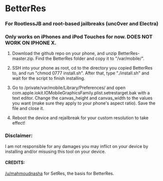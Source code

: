 # BetterRes
### For RootlessJB and root-based jailbreaks (unc0ver and Electra)
### Only works on iPhones and iPod Touches for now. DOES NOT WORK ON IPHONE X.

1.    Download the github repo on your phone, and unzip BetterRes-master.zip. Find the BetterRes folder and copy it to "/var/mobile/".

2.   SSH into your phone as root, cd to the directory you copied BetterRes to, and run "chmod 0777 install.sh". After that, type "./install.sh" and wait for the script to finish installing.

3.    Go to /private/var/mobile/Library/Preferences/ and open com.apple.iokit.IOMobileGraphicsFamily.plist.setrestarget.bak with a text editor. Change the canvas_height and canvas_width to the values you want (make sure they apply to your phone's aspect ratio). Save the file and close it.

4.    Reboot the device and rejailbreak for your custom resolution to take effect!

### Disclaimer:
I am not responsible for any damages you may inflict on your device by installing and/or misusing this tool on your device.

#### CREDITS:
[/u/mahmoudnasha](https://www.reddit.com/user/mahmoudnashat) for SetRes, the basis for BetterRes.

